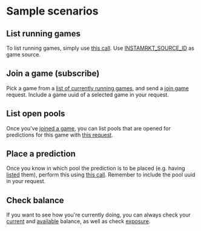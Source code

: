 # Sample scenarios

## List running games

To list running games, simply use <a href="#list-games-for-source"> this call</a>. Use <a href="#instamrkt-source-uuid"> INSTAMRKT_SOURCE_ID</a> as game source.

## Join a game (subscribe)

Pick a game from a <a href="#list-running-games">list of currently running games</a>, and send a <a href="#join-game">join game</a> request. Include a game uuid of a selected game in your request.

## List open pools

Once you've <a href="#join-a-game-subscribe">joined a game</a>, you can list pools that are opened for predictions for this game with  <a href="#list-my-open-pools-for-game">this request</a>.

## Place a prediction

Once you know in which pool the prediction is to be placed (e.g. having <a href="#list-open-pools">listed</a> them), perform this using <a href="#place-bet-in-betting-pool">this call</a>. Remember to include the pool uuid in your request.

## Check balance

If you want to see how you're currently doing, you can always check your <a href="#current-balance">current</a> and <a href="#available-balance">available</a> balance, as well as check <a href="#exposure">exposure</a>.